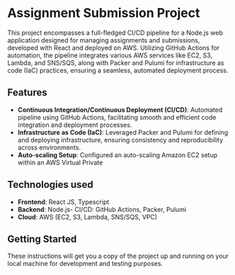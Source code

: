 # Assignment Submission Project

This project encompasses a full-fledged CI/CD pipeline for a Node.js web application designed for managing assignments and submissions, developed with React and deployed on AWS. Utilizing GitHub Actions for automation, the pipeline integrates various AWS services like EC2, S3, Lambda, and SNS/SQS, along with Packer and Pulumi for infrastructure as code (IaC) practices, ensuring a seamless, automated deployment process.

## Features

- **Continuous Integration/Continuous Deployment (CI/CD)**: Automated pipeline using GitHub Actions, facilitating smooth and efficient code integration and deployment processes.
- **Infrastructure as Code (IaC)**: Leveraged Packer and Pulumi for defining and deploying infrastructure, ensuring consistency and reproducibility across environments.
- **Auto-scaling Setup**: Configured an auto-scaling Amazon EC2 setup within an AWS Virtual Private

## Technologies used

- **Frontend**: React JS, Typescript
- **Backend**: Node.js-  CI/CD: GitHub Actions, Packer, Pulumi
- **Cloud**: AWS (EC2, S3, Lambda, SNS/SQS, VPC)

## Getting Started

These instructions will get you a copy of the project up and running on your local machine for development and testing purposes.

